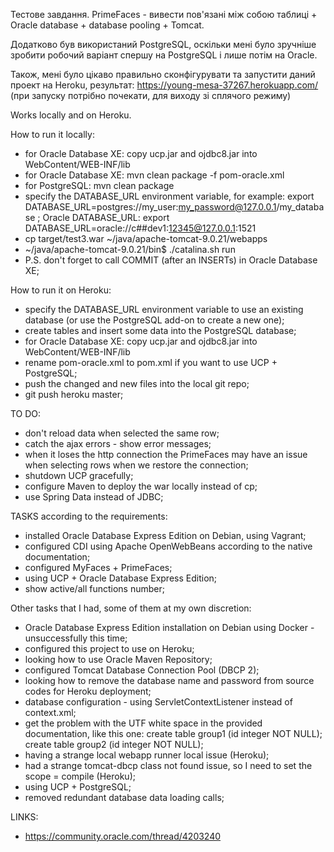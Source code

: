 Тестове завдання. PrimeFaces - вивести пов'язані між собою таблиці + Oracle database + database pooling + Tomcat.

Додатково був використаний PostgreSQL, оскільки мені було зручніше зробити робочий варіант спершу на PostgreSQL і лише потім на Oracle.

Також, мені було цікаво правильно сконфігурувати та запустити даний проект на Heroku, результат:
https://young-mesa-37267.herokuapp.com/ (при запуску потрібно почекати, для виходу зі сплячого режиму)


Works locally and on Heroku.

How to run it locally:

 * for Oracle Database XE: copy ucp.jar and ojdbc8.jar into WebContent/WEB-INF/lib
 * for Oracle Database XE: mvn clean package -f pom-oracle.xml
 * for PostgreSQL: mvn clean package
 * specify the DATABASE_URL environment variable, for example: export DATABASE_URL=postgres://my_user:my_password@127.0.0.1/my_database ; Oracle DATABASE_URL: export DATABASE_URL=oracle://c##dev1:12345@127.0.0.1:1521
 * cp target/test3.war ~/java/apache-tomcat-9.0.21/webapps
 * ~/java/apache-tomcat-9.0.21/bin$ ./catalina.sh run
 * P.S. don't forget to call COMMIT (after an INSERTs) in Oracle Database XE;

How to run it on Heroku:

 * specify the DATABASE_URL environment variable to use an existing database (or use the PostgreSQL add-on to create a new one);
 * create tables and insert some data into the PostgreSQL database;
 * for Oracle Database XE: copy ucp.jar and ojdbc8.jar into WebContent/WEB-INF/lib
 * rename pom-oracle.xml to pom.xml if you want to use UCP + PostgreSQL;
 * push the changed and new files into the local git repo;
 * git push heroku master;

TO DO:

 * don't reload data when selected the same row;
 * catch the ajax errors - show error messages;
 * when it loses the http connection the PrimeFaces may have an issue when selecting rows when we restore the connection;
 * shutdown UCP gracefully;
 * configure Maven to deploy the war locally instead of cp;
 * use Spring Data instead of JDBC;

TASKS according to the requirements:

  * installed Oracle Database Express Edition on Debian, using Vagrant;
  * configured CDI using Apache OpenWebBeans according to the native documentation;
  * configured MyFaces + PrimeFaces;
  * using UCP + Oracle Database Express Edition;
  * show active/all functions number;

Other tasks that I had, some of them at my own discretion:

  * Oracle Database Express Edition installation on Debian using Docker - unsuccessfully this time;
  * configured this project to use on Heroku;
  * looking how to use Oracle Maven Repository;
  * configured Tomcat Database Connection Pool (DBCP 2);
  * looking how to remove the database name and password from source codes for Heroku deployment;
  * database configuration - using ServletContextListener instead of context.xml;
  * get the problem with the UTF white space in the provided documentation, like this one: create table group1 (id integer NOT NULL); create table group2 (id integer NOT NULL);
  * having a strange local webapp runner local issue (Heroku);
  * had a strange tomcat-dbcp class not found issue, so I need to set the scope = compile (Heroku);
  * using UCP + PostgreSQL;
  * removed redundant database data loading calls;

LINKS:

  * https://community.oracle.com/thread/4203240
